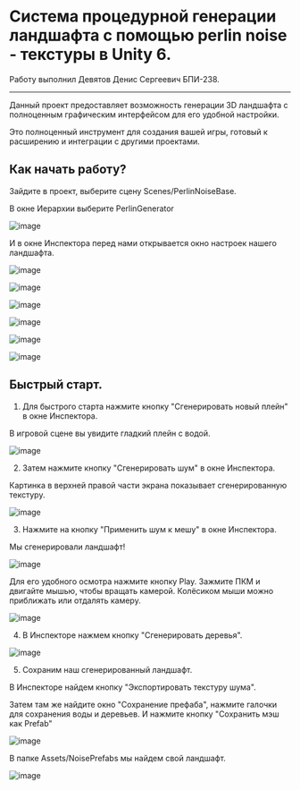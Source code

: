 # Система процедурной генерации ландшафта с помощью perlin noise - текстуры в Unity 6.

Работу выполнил Девятов Денис Сергеевич БПИ-238.

---

Данный проект предоставляет возможность генерации 3D ландшафта с полноценным графическим интерфейсом для его удобной настройки.

Это полноценный инструмент для создания вашей игры, готовый к расширению и интеграции с другими проектами.

## Как начать работу?

Зайдите в проект, выберите сцену Scenes/PerlinNoiseBase.

В окне Иерархии выберите PerlinGenerator

![image](https://github.com/user-attachments/assets/b2ec49c2-496d-46f0-9c5f-9cd756e2b225)

И в окне Инспектора перед нами открывается окно настроек нашего ландшафта.

![image](https://github.com/user-attachments/assets/17f54db2-2051-4ca5-b56a-26df934fcf2c)

![image](https://github.com/user-attachments/assets/bf32de8b-a928-4a1e-a481-152857c6b965)

![image](https://github.com/user-attachments/assets/0a396680-7278-4bfe-9d58-9d69269161aa)

![image](https://github.com/user-attachments/assets/e7d5a175-9db3-4239-ac10-00d9d5d900c0)

![image](https://github.com/user-attachments/assets/f31d90ca-5116-4778-925c-a6c5a954fdf5)

![image](https://github.com/user-attachments/assets/cf95cee0-870f-4375-a41b-9e6123a24ff1)

## Быстрый старт.

1) Для быстрого старта нажмите кнопку "Сгенерировать новый плейн" в окне Инспектора.

В игровой сцене вы увидите гладкий плейн с водой.

![image](https://github.com/user-attachments/assets/c35d5508-c58c-45d2-98fc-79d4afc8bd38)

2) Затем нажмите кнопку "Сгенерировать шум" в окне Инспектора.

Картинка в верхней правой части экрана показывает сгенерированную текстуру.

![image](https://github.com/user-attachments/assets/49978ff4-4a5c-4f6f-92cd-da3ceb4e468f)

3) Нажмите на кнопку "Применить шум к мешу" в окне Инспектора.

Мы сгенерировали ландшафт!

![image](https://github.com/user-attachments/assets/63c35adc-d363-4e8c-93f2-e933b47cc47c)

Для его удобного осмотра нажмите кнопку Play. Зажмите ПКМ и двигайте мышью, чтобы вращать камерой. Колёсиком мыши можно приближать или отдалять камеру.

![image](https://github.com/user-attachments/assets/f1066f1b-7b89-41c4-aca6-82ee0c89bd71)

4) В Инспекторе нажмем кнопку "Сгенерировать деревья".

![image](https://github.com/user-attachments/assets/1d0a1f14-1760-4b04-a75b-30ec7eb71521)

5) Сохраним наш сгенерированный ландшафт.

В Инспекторе найдем кнопку "Экспортировать текстуру шума".

Затем там же найдите окно "Сохранение префаба", нажмите галочки для сохранения воды и деревьев. И нажмите кнопку "Сохранить мэш как Prefab"

![image](https://github.com/user-attachments/assets/60f9260a-b5b6-4457-bdd2-42318dd52ea2)

В папке Assets/NoisePrefabs мы найдем свой ландшафт.

![image](https://github.com/user-attachments/assets/46898071-594d-478d-b0ad-6312cc8992b7)














